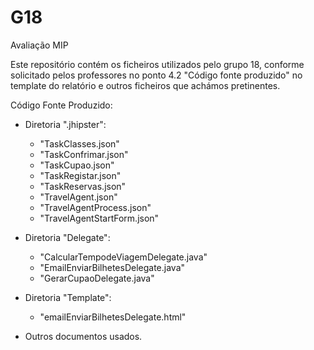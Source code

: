 # G18
Avaliação MIP




Este repositório contém os ficheiros utilizados pelo grupo 18, conforme solicitado pelos professores no ponto 4.2 "Código fonte produzido" no template do relatório e outros ficheiros que achámos pretinentes.

Código Fonte Produzido:
* Diretoria ".jhipster":
  - "TaskClasses.json"
  - "TaskConfrimar.json"
  - "TaskCupao.json"
  - "TaskRegistar.json"
  - "TaskReservas.json"
  - "TravelAgent.json"
  - "TravelAgentProcess.json"
  - "TravelAgentStartForm.json"

* Diretoria "Delegate":
  - "CalcularTempodeViagemDelegate.java"
  - "EmailEnviarBilhetesDelegate.java"
  - "GerarCupaoDelegate.java"

* Diretoria "Template":
  - "emailEnviarBilhetesDelegate.html"


* Outros documentos usados.
